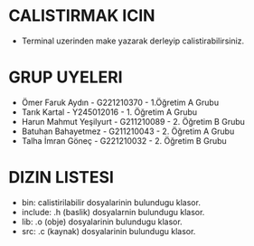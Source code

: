 # CALISTIRMAK ICIN
- Terminal uzerinden make yazarak derleyip calistirabilirsiniz.

# GRUP UYELERI
- Ömer Faruk Aydın - G221210370 - 1.Öğretim A Grubu
- Tarık Kartal - Y245012016 - 1. Öğretim A Grubu
- Harun Mahmut Yeşilyurt - G211210089 - 2. Öğretim B Grubu
- Batuhan Bahayetmez - G211210043 - 2. Öğretim A Grubu
- Talha İmran Göneç - G221210032 - 2. Öğretim B Grubu

# DIZIN LISTESI
- bin: calistirilabilir dosyalarinin bulundugu klasor.
- include: .h (baslik) dosyalarnin bulundugu klasor.
- lib: .o (obje) dosyalarinin bulundugu klasor.
- src: .c (kaynak) dosyalarinin bulundugu klasor.

